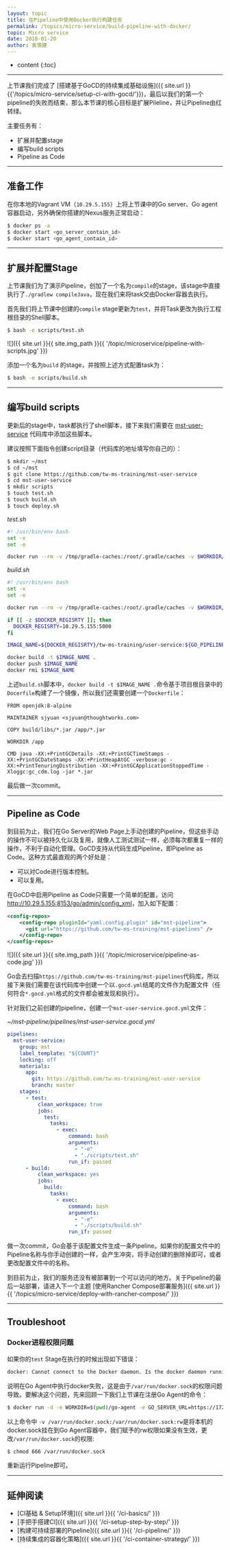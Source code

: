 ```yaml
---
layout: topic
title: 在Pipeline中使用Docker执行构建任务
permalink: /topics/micro-service/build-pipeline-with-docker/
topic: Micro service
date: 2018-01-20
author: 袁慎建
---
```


* content
{:toc}

---

上节课我们完成了 [搭建基于GoCD的持续集成基础设施]({{ site.url }}{{'/topics/micro-service/setup-ci-with-gocd/'}})，最后以我们的第一个pipeline的失败而结束，那么本节课的核心目标是扩展Pileline，并让Pipeline由红转绿。

主要任务有：

- 扩展并配置stage
- 编写build scripts
- Pipeline as Code

---

## 准备工作
在你本地的Vagrant VM（`10.29.5.155`）上将上节课中的Go server、Go agent容器启动，另外确保你搭建的Nexus服务正常启动：

```sh
$ docker ps -a 
$ docker start <go_server_contain_id>
$ docker start <go_agent_contain_id>
```

---

## 扩展并配置Stage
上节课我们为了演示Pipeline，创加了一个名为`compile`的stage，该stage中直接执行了`./gradlew compileJava`，现在我们来将task交由Docker容器去执行。

首先我们将上节课中创建的`compile` stage更新为`test`，并将Task更改为执行工程根目录的Shell脚本。

```sh
$ bash -e scripts/test.sh
```

![]({{ site.url }}{{ site.img_path }}{{ '/topic/microservice/pipeline-with-scripts.jpg' }})

添加一个名为`build` 的stage，并按照上述方式配置task为：

```sh
$ bash -e scripts/build.sh
```

---

## 编写build scripts
更新后的stage中，task都执行了shell脚本，接下来我们需要在 [mst-user-service](https://github.com/tw-ms-training/mst-user-service) 代码库中添加这些脚本。

建议按照下面指令创建script目录（代码库的地址填写你自己的）：

```sh
$ mkdir ~/mst
$ cd ~/mst
$ git clone https://github.com/tw-ms-training/mst-user-service
$ cd mst-user-service
$ mkdir scripts
$ touch test.sh
$ touch build.sh
$ touch deploy.sh
```

*test.sh*

```sh
#! /usr/bin/env bash
set -x
set -e

docker run --rm -v /tmp/gradle-caches:/root/.gradle/caches -v $WORKDIR/pipelines/$GO_PIPELINE_NAME:/opt/app -w /opt/app gradle:3.5-jdk8 gradle clean test
```

*build.sh*

```sh
#! /usr/bin/env bash
set -x
set -e

docker run --rm -v /tmp/gradle-caches:/root/.gradle/caches -v $WORKDIR/pipelines/$GO_PIPELINE_NAME:/opt/app -w /opt/app gradle:3.5-jdk8 gradle clean bootRepackage

if [[ -z $DOCKER_REGISRTY ]]; then
  DOCKER_REGISRTY=10.29.5.155:5000
fi

IMAGE_NAME=${DOCKER_REGISRTY}/tw-ms-training/user-service:${GO_PIPELINE_COUNTER}

docker build -t $IMAGE_NAME .
docker push $IMAGE_NAME
docker rmi $IMAGE_NAME
```

上述`build.sh`脚本中，`docker build -t $IMAGE_NAME .`命令基于项目根目录中的`Docerfile`构建了一个镜像，所以我们还需要创建一个`Dockerfile`：

```docker
FROM openjdk:8-alpine

MAINTAINER sjyuan <sjyuan@thoughtworks.com>

COPY build/libs/*.jar /app/*.jar

WORKDIR /app

CMD java -XX:+PrintGCDetails -XX:+PrintGCTimeStamps -XX:+PrintGCDateStamps -XX:+PrintHeapAtGC -verbose:gc -XX:+PrintTenuringDistribution -XX:+PrintGCApplicationStoppedTime -Xloggc:gc_cdm.log -jar *.jar
```

最后做一次commit。

---

## Pipeline as Code
到目前为止，我们在Go Server的Web Page上手动创建的Pipeline，但这些手动的操作不可以被持久化以及复用，就像人工测试测试一样，必须每次都重复一样的操作，不利于自动化管理。GoCD支持从代码生成Pipeline，即Pipeline as Code。这种方式最直观的两个好处是：

- 可以对Code进行版本控制。
- 可以复用。

在GoCD中启用Pipeline as Code只需要一个简单的配置，访问 <http://10.29.5.155:8153/go/admin/config_xml>，加入如下配置：

```xml
<config-repos>
    <config-repo pluginId="yaml.config.plugin" id="mst-pipeline">
      <git url="https://github.com/tw-ms-training/mst-pipelines" />
    </config-repo>
</config-repos>
```

![]({{ site.url }}{{ site.img_path }}{{ '/topic/microservice/pipeline-as-code.jpg' }})

Go会去扫描`https://github.com/tw-ms-training/mst-pipelines`代码库，所以接下来我们需要在该代码库中创建一个以`.gocd.yml`结尾的文件作为配置文件（任何符合`*.gocd.yml`格式的文件都会被发现和执行）。

针对我们之前创建的pipeline，创建一个`mst-user-service.gocd.yml`文件：

*~/mst-pipeline/pipelines/mst-user-service.gocd.yml*

```yaml
pipelines:
  mst-user-service:
    group: mst
    label_template: "${COUNT}"
    locking: off
    materials:
      app:
        git: https://github.com/tw-ms-training/mst-user-service
        branch: master
    stages:
      - test:
          clean_workspace: true
          jobs:
            test:
              tasks:
                - exec:
                    command: bash
                    arguments:
                      - "-e"
                      - "./scripts/test.sh"
                    run_if: passed
      - build:
          clean_workspace: yes
          jobs:
            build:
              tasks:
                - exec:
                    command: bash
                    arguments:
                      - "-e"
                      - "./scripts/build.sh"
                    run_if: passed
```

做一次commit，Go会基于该配置文件生成一条Pipeline。如果你的配置文件中的Pipeline名称与你手动创建的一样，会产生冲突，将手动创建的删除掉即可，或者更改配置文件中的名称。

到目前为止，我们的服务还没有被部署到一个可以访问的地方。关于Pipeline的最后一站部署，请进入下一个主题 [使用Rancher Compose部署服务]({{ site.url }}{{ '/topics/micro-service/deploy-with-rancher-compose/' }})

---

## Troubleshoot

### Docker进程权限问题
如果你的`test` Stage在执行的时候出现如下错误：

```sh
docker: Cannot connect to the Docker daemon. Is the docker daemon running on this host?.
```
说明在Go Agent中执行docker失败，这是由于`/var/run/docker.sock`的权限问题导致。要解决这个问题，先来回顾一下我们上节课在注册Go Agent的命令：

```sh
$ docker run -d -e WORKDIR=$(pwd)/go-agent -e GO_SERVER_URL=https://172.17.0.1:8154/go -v $(pwd)/go-agent:/godata -v $HOME:/home/go -v /var/run/docker.sock:/var/run/docker.sock:rw -v $HOME/.docker:/home/go/.docker:rw -e AGENT_AUTO_REGISTER_KEY=211f2c07-97cb-47b2-9eaf-af1326f190e2 -e AGENT_AUTO_REGISTER_RESOURCES=docker -e AGENT_AUTO_REGISTER_HOSTNAME=superman gocd/gocd-agent-alpine-3.5:v17.12.0-rancher
```

以上命令中 `-v /var/run/docker.sock:/var/run/docker.sock:rw`是将本机的docker.sock挂在到Go Agent容器中，我们赋予的rw权限如果没有生效，更改`/var/run/docker.sock`的权限:

```sh
$ chmod 666 /var/run/docker.sock
```

重新运行Pipeline即可。

---

## 延伸阅读
- [CI基础 & Setup环境]({{ site.url }}{{ '/ci-basics/' }})
- [手把手搭建CI]({{ site.url }}{{ '/ci-setup-step-by-step/' }})
- [构建可持续部署的Pipeline]({{ site.url }}{{ '/ci-pipeline/' }})
- [持续集成的容器化策略]({{ site.url }}{{ '/ci-container-strategy/' }})



